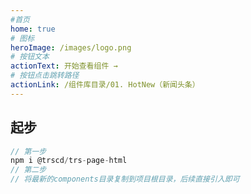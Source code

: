 ```yaml
---
#首页
home: true  
# 图标
heroImage: /images/logo.png
# 按钮文本
actionText: 开始查看组件 →
# 按钮点击跳转路径
actionLink: /组件库目录/01. HotNew（新闻头条）
---
```

## 起步
```javascript
// 第一步
npm i @trscd/trs-page-html
// 第二步
// 将最新的components目录复制到项目根目录，后续直接引入即可
```
